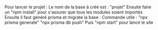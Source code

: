 Pour lancer le projet : 
Le nom de la base à créé est : "projet"
Ensuite faire un "npm install" pour s'assurer que tous les modules soient importés
Ensuite il faut généré prisma et migrate la base : 
Commande utile : 
  "npx prisma generate"
  "npx prisma db push"
Puis
  "npm start" pour lancé le site

